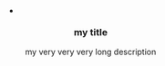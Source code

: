 <showHtml>
<ul class="example">
    <li class="km-card-steps col-container-inner">
        <div class="km-card-steps__picto col-2">
            <svg class="ku-icon-48"><use href="#User_Contact_Mail_48px"></use></svg>
        </div>
        <div class="col-10 km-card-steps__content">
            <h3 class="km-card-steps__title">my title</h3>
            <p class="km-card-steps__description">my very very very long description</p>
        </div>
    </li>
</ul>

</showHtml>

<style lang="scss" scoped>
/* @import '../css/assets/sass/_common/01-setting-tools/_all-settings.scss';
@import '../css/assets/sass/_common/06-molecules/_card-steps.molecules.scss'; */

@import 'node_modules/integration-web-core--socle/css/assets/sass/_common/01-setting-tools/_all-settings.scss';
@import 'node_modules/integration-web-core--socle/css/assets/sass/_common/06-molecules/_card-steps.molecules.scss';

.example {
  text-align: center;
  margin: 1rem auto;
  width: 50%;
}
</style>

<script>
export default {
}
</script>